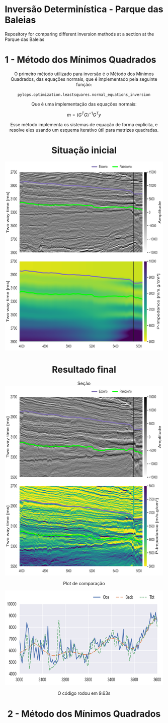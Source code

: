 # Inversão Determinística - Parque das Baleias
Repository for comparing different inversion methods at a section at the Parque das Baleias

# 1 - Método dos Mínimos Quadrados
<center>

O primeiro método utilizado para inversão é o Método dos Mínimos Quadrados, das equações normais, que é implementado pela seguinte função:

`pylops.optimization.leastsquares.normal_equations_inversion`

Que é uma implementação das equações normais:

$$ m = (G^{T}G)^{-1}G^{T}y $$


Esse método implementa os sistemas de equação de forma explícita, e resolve eles usando um esquema iterativo útil para matrizes quadradas. 

# Situação inicial

<img src="Figures/lowfrequency_497.png" width=800 height=600>

# Resultado final
Seção
<img src="Figures/image_inversion_497_well.png" alt="Alt text" width=800 height=600>

Plot de comparação

<img src="Figures/inversion_497_well.png" alt="Alt text" width=800 height=300>

O código rodou em 9.63s

# 2 - Método dos Mínimos Quadrados